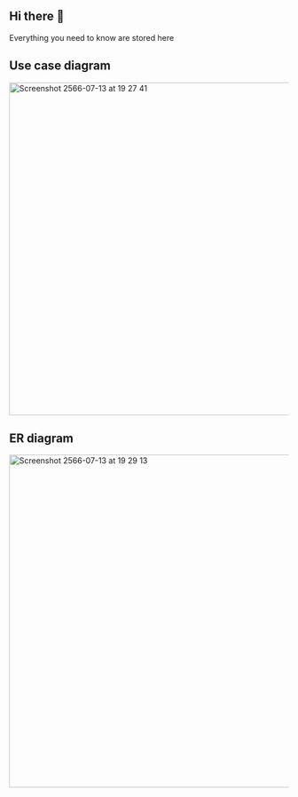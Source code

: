 ## Hi there 👋

Everything you need to know are stored here

<h2>Use case diagram</h2>
<img width="600" alt="Screenshot 2566-07-13 at 19 27 41" src="https://github.com/3d4ponlinecourse/.github/assets/58554493/617dec6d-0a59-41d5-857a-6f3dc7523904">


<h2>ER diagram</h2>
<img width="600" alt="Screenshot 2566-07-13 at 19 29 13" src="https://github.com/3d4ponlinecourse/.github/assets/58554493/8bbef51b-d37c-4119-9088-b61b0857460b">
